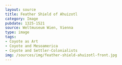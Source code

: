 ```yaml
---
layout: source
title: Feather Shield of Ahuizotl 
category: Image
pubdate: 1325-1521
source: Weltmuseum Wien, Vienna
type: image
tags:
- Coyote as Art
- Coyote and Mesoamerica
- Coyote and Settler-Colonialists
img: /sources/img/feather-shield-ahuizotl-front.jpg
---
```


